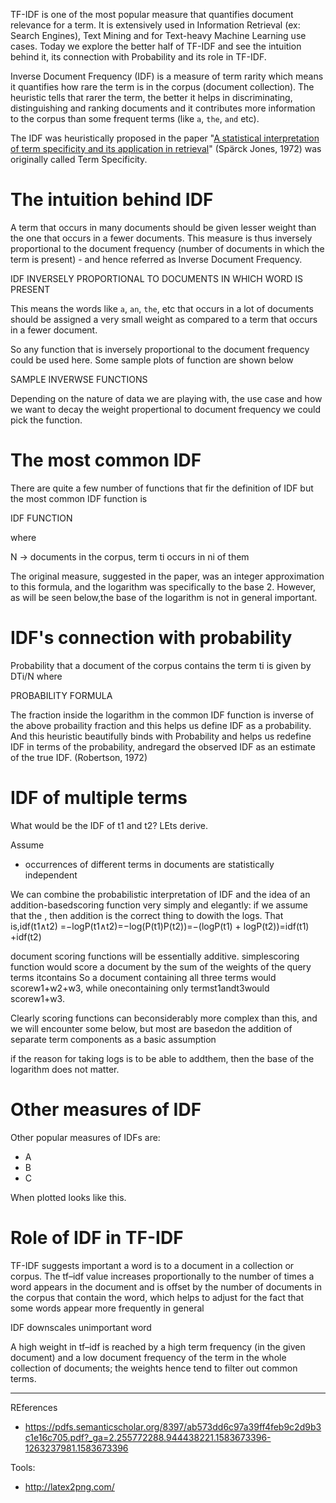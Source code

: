 TF-IDF is one of the most popular measure that quantifies document relevance for a term. It is extensively used in Information Retrieval (ex: Search Engines), Text Mining and for Text-heavy Machine Learning use cases. Today we explore the better half of TF-IDF and see the intuition behind it, its connection with Probability and its role in TF-IDF.

Inverse Document Frequency (IDF) is a measure of term rarity which means it quantifies how rare the term is in the corpus (document collection). The heuristic tells that rarer the term, the better it helps in discriminating, distinguishing and ranking documents and it contributes more information to the corpus than some frequent terms (like `a`, `the`, `and` etc).

The IDF was heuristically proposed in the paper "[A statistical interpretation of term specificity and its application in retrieval](http://citeseerx.ist.psu.edu/viewdoc/download?doi=10.1.1.115.8343&rep=rep1&type=pdf)" (Spärck Jones, 1972)  was originally called Term Specificity.

# The intuition behind IDF
A term that occurs in many documents should be given lesser weight than the one that occurs in a fewer documents. This measure is thus inversely proportional to the document frequency (number of documents in which the term is present) - and hence referred as Inverse Document Frequency.

IDF INVERSELY PROPORTIONAL TO DOCUMENTS IN WHICH WORD IS PRESENT

This means the words like `a`, `an`, `the`, etc that occurs in a lot of documents should be assigned a very small weight as compared to a term that occurs in a fewer document.

So any function that is inversely proportional to the document frequency could be used here. Some sample plots of function are shown below

SAMPLE INVERWSE FUNCTIONS

Depending on the nature of data we are playing with, the use case and how we want to decay the weight propertional to document frequency we could pick the function.

# The most common IDF
There are quite a few number of functions that fir the definition of IDF but the most common IDF function is

IDF FUNCTION

where

 N -> documents in the corpus,
 term ti occurs in ni of them

The original measure, suggested in the paper, was an integer approximation to this formula, and the logarithm was specifically to the base 2. However, as will be seen below,the base of the logarithm is not in general important.

# IDF's connection with probability
Probability that a document of the corpus contains the term ti is given by DTi/N where

PROBABILITY FORMULA

The fraction inside the logarithm in the common IDF function is inverse of the above probaility fraction and this helps us define IDF as a probability. And this heuristic beautifully binds with Probability and helps us redefine IDF in terms of the probability, andregard the observed IDF as an estimate of the true IDF. (Robertson, 1972)

# IDF of multiple terms
What would be the IDF of t1 and t2?
LEts derive.

Assume
 - occurrences of different terms in documents are statistically independent

We can combine the probabilistic interpretation of IDF and the idea of an addition-basedscoring function very simply and elegantly: if we assume that the , then addition is the correct thing to dowith the logs. That is,idf(t1∧t2)  =−logP(t1∧t2)=−log(P(t1)P(t2))=−(logP(t1) + logP(t2))=idf(t1) +idf(t2)

document scoring functions will be essentially additive. simplescoring function would score a document by the sum of the weights of the query terms itcontains So a document containing all three terms would scorew1+w2+w3, while onecontaining only termst1andt3would scorew1+w3.


Clearly scoring functions can beconsiderably more complex than this, and we will encounter some below, but most are basedon the addition of separate term components as a basic assumption

if the reason for taking logs is to be able to addthem, then the base of the logarithm does not matter.

# Other measures of IDF
Other popular measures of IDFs are:

 - A
 - B
 - C

When plotted looks like this.

# Role of IDF in TF-IDF
TF-IDF suggests important a word is to a document in a collection or corpus.
The tf–idf value increases proportionally to the number of times a word appears in the document and is offset by the number of documents in the corpus that contain the word, which helps to adjust for the fact that some words appear more frequently in general

IDF downscales unimportant word

A high weight in tf–idf is reached by a high term frequency (in the given document) and a low document frequency of the term in the whole collection of documents; the weights hence tend to filter out common terms. 

---

REferences
 - https://pdfs.semanticscholar.org/8397/ab573dd6c97a39ff4feb9c2d9b3c1e16c705.pdf?_ga=2.255772288.944438221.1583673396-1263237981.1583673396

Tools:
 - http://latex2png.com/
 